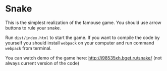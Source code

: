# Snake #

This is the simplest realization of the famouse game. 
You should use arrow buttons to rule your snake.

Run `dist/index.html` to start the game. If you want to compile the code by yourself you should install `webpack` on your computer and run 
command `webpack` from terminal.

You can watch demo of the game here: http://i98535xh.bget.ru/snake/ (not always current version of the code)
